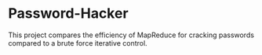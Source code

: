 # Password-Hacker
This project compares the efficiency of MapReduce for cracking passwords compared to a brute force iterative control.
